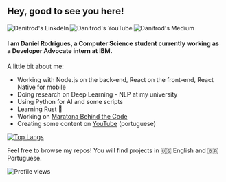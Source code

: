 ## Hey, good to see you here!
  
<a href="https://www.linkedin.com/in/danitrod/">
  <img align="left" alt="Danitrod's LinkdeIn" src="https://img.shields.io/badge/LinkedIn--_.svg?style=social&logo=linkedin" />
</a>
<a href="https://www.youtube.com/channel/UCJx95nOeX4Ls8Yaqor3v7qA">
  <img align="left" alt="Danitrod's YouTube" src="https://img.shields.io/badge/YouTube--_.svg?style=social&logo=youtube" />
</a>
<a href="https://medium.com/@danitrod">
  <img align="left" alt="Danitrod's Medium" src="https://img.shields.io/badge/Medium--_.svg?style=social&logo=medium" />
</a>
<br />

#### I am Daniel Rodrigues, a Computer Science student currently working as a Developer Advocate intern at IBM.

A little bit about me:

- Working with Node.js on the back-end, React on the front-end, React Native for mobile
- Doing research on Deep Learning - NLP at my university
- Using Python for AI and some scripts
- Learning Rust 🦀
- Working on [Maratona Behind the Code](https://maratona.dev)
- Creating some content on [YouTube](https://www.youtube.com/channel/UCJx95nOeX4Ls8Yaqor3v7qA) (portuguese)

[![Top Langs](https://github-readme-stats.vercel.app/api/top-langs/?username=danitrod&layout=compact&hide=matlab,css,swift,html,jupyter%20notebook&langs_count=10)](https://github.com/anuraghazra/github-readme-stats)

Feel free to browse my repos! You will find projects in 🇺🇸 English and 🇧🇷 Portuguese.

![Profile views](https://gpvc.arturio.dev/danitrod)
